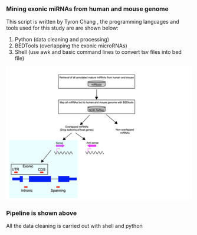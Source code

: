 ###                Mining exonic miRNAs from human and mouse genome


This script is written by Tyron Chang , the programming languages and tools used for this study are are shown below:
1. Python (data cleaning and processing)
2. BEDTools (overlapping the exonic microRNAs)
3. Shell (use awk and basic command lines to convert tsv files into bed file)



![Model](./pipeline.png)

### Pipeline is shown above 

All the data cleaning is carried out with shell and python


